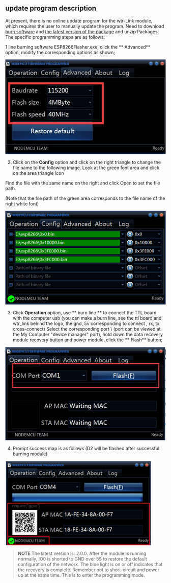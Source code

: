 ## update program description

At present, there is no online update program for the wtr-Link module, which requires the user to manually update the program. Need to download [burn software](http://fw.cuav.net/pc/ESP8266Flasher.rar) and [the latest version of the package](http://fw.cuav.net/pc/wtrlink.rar) and unzip Packages. The specific programming steps are as follows:

1 line burning software ESP8266Flasher.exe, click the ** Advanced** option, modify the corresponding options as shown;

![wtr5](../assets/wtr5.jpg)

2. Click on the **Config** option and click on the right triangle to change the file name to the following image. Look at the green font area and click on the area triangle icon

Find the file with the same name on the right and click Open to set the file path.

(Note that the file path of the green area corresponds to the file name of the right white font)

![wtr111](../assets/wtr111.png)

3. Click **Operation** option, use ** burn line ** to connect the TTL board with the computer usb (you can make a burn line, see the ttl board and wtr\_link behind the logo, the gnd, 5v corresponding to connect , rx, tx cross-connect) Select the corresponding port \ (port can be viewed at the My Computer "device manager" port), hold down the data recovery module recovery button and power module, click the ** Flash** button;

![wtr3](../assets/wtr3.jpg)

4. Prompt success map is as follows (D2 will be flashed after successful burning module)

![wtr4](../assets/wtr4.jpg)

>**NOTE** The latest version is: 2.0.0. After the module is running normally, IO0 is shorted to GND over 5S to restore the default configuration of the network. The blue light is on or off indicates that the recovery is complete. Remember not to short-circuit and power up at the same time. This is to enter the programming mode.

